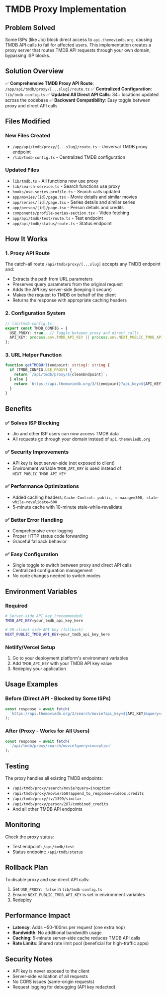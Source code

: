 # TMDB Proxy Implementation

## Problem Solved
Some ISPs (like Jio) block direct access to `api.themoviedb.org`, causing TMDB API calls to fail for affected users. This implementation creates a proxy server that routes TMDB API requests through your own domain, bypassing ISP blocks.

## Solution Overview
✅ **Comprehensive TMDB Proxy API Route**: `/app/api/tmdb/proxy/[...slug]/route.ts`
✅ **Centralized Configuration**: `lib/tmdb-config.ts` 
✅ **Updated All Direct API Calls**: 34+ locations updated across the codebase
✅ **Backward Compatibility**: Easy toggle between proxy and direct API calls

## Files Modified

### New Files Created
- `/app/api/tmdb/proxy/[...slug]/route.ts` - Universal TMDB proxy endpoint
- `/lib/tmdb-config.ts` - Centralized TMDB configuration

### Updated Files
- `lib/tmdb.ts` - All functions now use proxy
- `lib/search-service.ts` - Search functions use proxy  
- `hooks/use-series-profile.ts` - Search calls updated
- `app/movies/[id]/page.tsx` - Movie details and similar movies
- `app/series/[id]/page.tsx` - Series details and similar series
- `app/person/[id]/page.tsx` - Person details and credits
- `components/profile-series-section.tsx` - Video fetching
- `app/api/tmdb/test/route.ts` - Test endpoint
- `app/api/tmdb/status/route.ts` - Status endpoint

## How It Works

### 1. Proxy API Route
The catch-all route `/api/tmdb/proxy/[...slug]` accepts any TMDB endpoint and:
- Extracts the path from URL parameters
- Preserves query parameters from the original request
- Adds the API key server-side (keeping it secure)
- Makes the request to TMDB on behalf of the client
- Returns the response with appropriate caching headers

### 2. Configuration System
```typescript
// lib/tmdb-config.ts
export const TMDB_CONFIG = {
  USE_PROXY: true,  // Toggle between proxy and direct calls
  API_KEY: process.env.TMDB_API_KEY || process.env.NEXT_PUBLIC_TMDB_API_KEY,
};
```

### 3. URL Helper Function
```typescript
function getTMDBUrl(endpoint: string): string {
  if (TMDB_CONFIG.USE_PROXY) {
    return `/api/tmdb/proxy/${cleanEndpoint}`;
  } else {
    return `https://api.themoviedb.org/3/${endpoint}?api_key=${API_KEY}`;
  }
}
```

## Benefits

### ✅ Solves ISP Blocking
- Jio and other ISP users can now access TMDB data
- All requests go through your domain instead of `api.themoviedb.org`

### ✅ Security Improvements  
- API key is kept server-side (not exposed to client)
- Environment variable `TMDB_API_KEY` is used instead of `NEXT_PUBLIC_TMDB_API_KEY`

### ✅ Performance Optimizations
- Added caching headers: `Cache-Control: public, s-maxage=300, stale-while-revalidate=600`
- 5-minute cache with 10-minute stale-while-revalidate

### ✅ Better Error Handling
- Comprehensive error logging
- Proper HTTP status code forwarding
- Graceful fallback behavior

### ✅ Easy Configuration
- Single toggle to switch between proxy and direct API calls
- Centralized configuration management
- No code changes needed to switch modes

## Environment Variables

### Required
```bash
# Server-side API key (recommended)
TMDB_API_KEY=your_tmdb_api_key_here

# OR client-side API key (fallback)
NEXT_PUBLIC_TMDB_API_KEY=your_tmdb_api_key_here
```

### Netlify/Vercel Setup
1. Go to your deployment platform's environment variables
2. Add `TMDB_API_KEY` with your TMDB API key value
3. Redeploy your application

## Usage Examples

### Before (Direct API - Blocked by Some ISPs)
```typescript
const response = await fetch(
  `https://api.themoviedb.org/3/search/movie?api_key=${API_KEY}&query=inception`
);
```

### After (Proxy - Works for All Users)
```typescript
const response = await fetch(
  `/api/tmdb/proxy/search/movie?query=inception`
);
```

## Testing

The proxy handles all existing TMDB endpoints:
- `/api/tmdb/proxy/search/movie?query=inception`
- `/api/tmdb/proxy/movie/550?append_to_response=videos,credits`  
- `/api/tmdb/proxy/tv/1399/similar`
- `/api/tmdb/proxy/person/287/combined_credits`
- And all other TMDB API endpoints

## Monitoring

Check the proxy status:
- Test endpoint: `/api/tmdb/test`
- Status endpoint: `/api/tmdb/status`

## Rollback Plan

To disable proxy and use direct API calls:
1. Set `USE_PROXY: false` in `lib/tmdb-config.ts`
2. Ensure `NEXT_PUBLIC_TMDB_API_KEY` is set in environment variables
3. Redeploy

## Performance Impact

- **Latency**: Adds ~50-100ms per request (one extra hop)
- **Bandwidth**: No additional bandwidth usage
- **Caching**: 5-minute server-side cache reduces TMDB API calls
- **Rate Limits**: Shared rate limit pool (beneficial for high-traffic apps)

## Security Notes

- API key is never exposed to the client
- Server-side validation of all requests
- No CORS issues (same-origin requests)
- Request logging for debugging (API key redacted)

